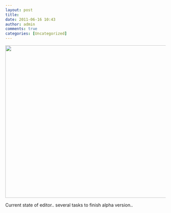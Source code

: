 ```yaml
---
layout: post
title: 
date: 2011-06-16 10:43
author: admin
comments: true
categories: [Uncategorized]
---
```

<a onblur="try {parent.deselectBloggerImageGracefully();} catch(e) {}" href="http://3.bp.blogspot.com/-PB-AcqJnaaI/TfnedXt-zkI/AAAAAAAABMk/OYwehmAmHsk/s1600/screen.jpg"><img id="BLOGGER_PHOTO_ID_5618766606285852226" style=" border-style: initial; border-color: initial; border-image: initial; border-width: 0px;" src="http://3.bp.blogspot.com/-PB-AcqJnaaI/TfnedXt-zkI/AAAAAAAABMk/OYwehmAmHsk/s1600/screen.jpg" alt="" width="640" height="480" border="0" /></a>

Current state of editor.. several tasks to finish alpha version..
